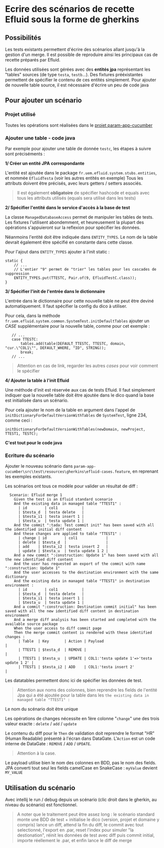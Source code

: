 # Ecrire des scénarios de recette Efluid sous la forme de gherkins

## Possibilités

Les tests existants permettent d'écrire des scénarios allant jusqu'à la gestion d'un merge. Il est possible de reproduire ainsi les principaux cas de recette préparés par Efluid.

Les données utilisées sont gérées avec des **entités jpa** représentant les "tables" sources (de type `testa`, `testb`...). Des fixtures prééxistantes permettent de spécifier le contenu de ces entités simplement. Pour ajouter de nouvelle table source, il est nécessaire d'écrire un peu de code java

## Pour ajouter un scénario

### Projet utilisé

Toutes les opérations sont réalisées dans le [projet param-app-cucumber](../param-app-cucumber/README.md)

### Ajouter une table - code java

Par exemple pour ajouter une table de donnée `testc`, les étapes à suivre sont préciséments :

**1/ Créer un entité JPA correspondante**

L'entité est ajoutée dans le package `fr.uem.efluid.system.stubs.entities`, et nommée `EfluidTesta` (voir les autres entités en exemple)
Tous les attributs doivent être précisés, avec leurs getters / setters associés.

> Il est également **obligatoire** de spécifier hashcode et equals avec tous les attributs utilisés (equals sera utilisé dans les tests)

**2/ Spécifier l'entité dans le service d'accès à la base de test**

La classe `ManagedDatabaseAccess` permet de manipuler les tables de tests. Les fixtures l'utilisent abondemment, et heureusement la plupart des opérations s'appuieront sur la reflexion pour spécifier les données. 

Néanmoins l'entité doit être indiquée dans `ENTITY_TYPES`. Le nom de la table devrait également être spécifié en constante dans cette classe.

Pour l'ajout dans `ENTITY_TYPES` ajouter à l'init static :

```
static {
    // ...
    // L'entier "9" permet de "trier" les tables pour les cascades de suppression
    ENTITY_TYPES.put(TTESTC, Pair.of(9, EfluidTestC.class));
}
``` 

**3/ Spécifier l'init de l'entrée dans le dictionnaire**

L'entrée dans le dictionnaire pour cette nouvelle table ne peut être deviné automatiquement. Il faut spécifier la config du dico à utiliser.

Pour cela, dans la méthode `fr.uem.efluid.system.common.SystemTest.initDefaultTables` ajouter un *CASE* supplémentaire pour la nouvelle table, comme pour cet exemple : 

```
   // ...
   case TTESTC:
       tables.add(table(DEFAULT_TTESTC, TTESTC, domain, "cur.\"COL1\"", DEFAULT_WHERE, "ID", STRING));
       break;
   // ...
```

> Attention en cas de link, regarder les autres *cases* pour voir comment le spécifier

**4/ Ajouter la table à l'init Efluid**

Une méthode d'init est réservée aux cas de tests Efluid. Il faut simplement indiquer que la nouvelle table doit être ajoutée dans le dico quand la base est initialisée dans un scénario.

Pour cela ajouter le nom de la table en argument dans l'appel de `initDictionaryForDefaultVersionWithTables` de `SystemTest`, ligne 234, comme ceci : 

```
initDictionaryForDefaultVersionWithTables(newDomain, newProject, TTEST1, TESTC);
```

**C'est tout pour le code java**

### Ecriture du scénario

Ajouter le nouveau scénario dans `param-app-cucumber\src\test\resources\gherkins\efluid-cases.feature`, en reprenant les exemples existants.

Les scénarios ont tous ce modèle pour valider un résultat de diff : 

```
  Scenario: Efluid merge 1
    Given the test is an Efluid standard scenario
    And the existing data in managed table "TTEST1" :
      | id        | col1           |
      | $testa_d  | testa delete   |
      | $testa_i1 | testa insert 1 |
      | $testa_u  | testa update 1 |
    And the commit ":tada: Test commit init" has been saved with all the identified initial diff content
    And these changes are applied to table "TTEST1" :
      | change | id        | col1             |
      | delete | $testa_d  |                  |
      | add    | $testa_i2 | testa insert 2   |
      | update | $testa_u  | testa update 1 2 |
    And a new commit ":construction: Update 1" has been saved with all the new identified diff content
    And the user has requested an export of the commit with name ":construction: Update 1"
    And the user accesses to the destination environment with the same dictionary
    And the existing data in managed table "TTEST1" in destination environment :
      | id        | col1           |
      | $testa_d  | testa delete   |
      | $testa_i1 | testa insert 1 |
      | $testa_u  | testa update 1 |
    And a commit ":construction: Destination commit initial" has been saved with all the new identified diff content in destination environment
    And a merge diff analysis has been started and completed with the available source package
    When the user access to diff commit page
    Then the merge commit content is rendered with these identified changes :
      | Table  | Key       | Action | Payload                                   |
      | TTEST1 | $testa_d  | REMOVE |                                           |
      | TTEST1 | $testa_u  | UPDATE | COL1:'testa update 1'=>'testa update 1 2' |
      | TTEST1 | $testa_i2 | ADD    | COL1:'testa insert 2'                     |
```

Les datatables permettent donc ici de spécifier les données de test.

> Attention aux noms des colonnes, bien reprendre les fields de l'entité Jpa qui a été ajoutée pour la table dans les `the existing data in managed table "TTEST1" :`

Le nom du scénario doit être unique

Les opérations de changes nécessite en 1ère colonne "`change`" une des trois valeur exacte : `delete` / `add` / `update`

Le contenu du diff pour le `Then` de validation doit reprendre le format "HR" (Human Readable) présenté à l'écran dans DataGate. L'`Action` est un code interne de DataGate : `REMOVE` / `ADD` / `UPDATE`.

> Attention à la case.

Le payload utilise bien le nom des colonnes en BDD, pas le nom des fields. JPA converti tout seul les fields camelCase en SnakeCase : `myValue` devient `MY_VALUE`

## Utilisation du scénario

Avec intellij le run / debug depuis un scénario (clic droit dans le gherkin, au niveau du scénario) est fonctionnel.

> A noter que le traitement peut être assez long : le scénario standard monte une BDD de test + initialise le dico (version, projet et domaine y compris)
 lance un diff, attend la fin du diff, le commit avec tout selectionné, l'export en .par, reset l'index pour simuler 
 "la destionation", réinit les données de test avec diff puis commit initial, importe réellement le .par, 
 et enfin lance le diff de merge

